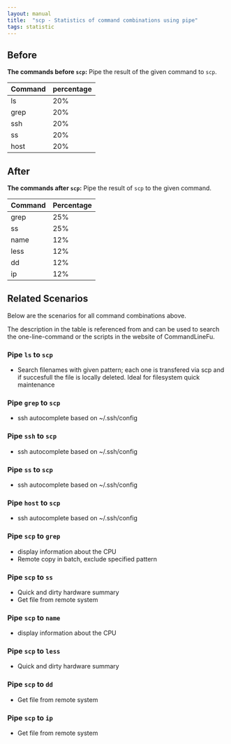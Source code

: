 ```yaml
---
layout: manual
title:  "scp - Statistics of command combinations using pipe"
tags: statistic
---
```


## Before

__The commands before `scp`:__ Pipe the result of the given command to `scp`.

| Command | percentage |
|--------|--------|
| ls | 20% |
| grep | 20% |
| ssh | 20% |
| ss | 20% |
| host | 20% |



## After

__The commands after `scp`:__ Pipe the result of `scp` to the given command.

| Command | Percentage | 
|-------|--------|
| grep | 25% |
| ss | 25% |
| name | 12% |
| less | 12% |
| dd | 12% |
| ip | 12% |



## Related Scenarios

Below are the scenarios for all command combinations above.

The description in the table is referenced from and can be used to search the one-line-command or the scripts in the website of CommandLineFu.


### Pipe `ls` to `scp`

- Search filenames with given pattern; each one is transfered via scp and if succesfull the file is locally deleted. Ideal for filesystem quick maintenance

            
### Pipe `grep` to `scp`

- ssh autocomplete based on ~/.ssh/config

            
### Pipe `ssh` to `scp`

- ssh autocomplete based on ~/.ssh/config

            
### Pipe `ss` to `scp`

- ssh autocomplete based on ~/.ssh/config

            
### Pipe `host` to `scp`

- ssh autocomplete based on ~/.ssh/config

            


### Pipe `scp` to `grep`

- display information about the CPU
- Remote copy in batch, exclude specified pattern

            
### Pipe `scp` to `ss`

- Quick and dirty hardware summary
- Get file from remote system

            
### Pipe `scp` to `name`

- display information about the CPU

            
### Pipe `scp` to `less`

- Quick and dirty hardware summary

            
### Pipe `scp` to `dd`

- Get file from remote system

            
### Pipe `scp` to `ip`

- Get file from remote system

            
